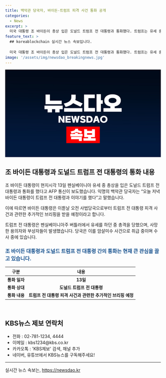 ```yaml
---
title: 백악관 당국자, 바이든-트럼프 피격 사건 통화 공개
categories:
  - News
excerpt: >
  미국 대통령 조 바이든이 총상 입은 도널드 트럼프 전 대통령과 통화했다. 트럼프는 유세 중 총격을 당했고, 피격 용의자는 사망했으며 한 시민이 숨지고 2명이 중상을 입었다. 바이든 대통령은 이 사건과 관련한 추가적인 브리핑을 받을 예정이다. 관련 당국은 사건을 암살미수로 규정하고 수사 중이다.
feature_text: >
  ## koreablockchain 실시간 뉴스 속보입니다.

  미국 대통령 조 바이든이 총상 입은 도널드 트럼프 전 대통령과 통화했다. 트럼프는 유세 중 총격을 당했고, 피격 용의자는 사망했으며 한 시민이 숨지고 2명이 중상을 입었다. 바이든 대통령은 이 사건과 관련한 추가적인 브리핑을 받을 예정이다. 관련 당국은 사건을 암살미수로 규정하고 수사 중이다.
image: '/assets/img/newsdao_breakingnews.jpg'
---
```


<p><img src="/assets/img/newsdao_breakingnews.jpg" alt="koreablockchain 속보" /></p>

<h2 data-ke-size="size26">조 바이든 대통령과 도널드 트럼프 전 대통령의 통화 내용</h2>

<p data-ke-size="size16">조 바이든 대통령이 현지시각 13일 펜실베이니아 유세 중 총상을 입은 도널드 트럼프 전 대통령과 통화를 했다고 AFP 통신이 보도했습니다. 익명의 백악관 당국자는 “오늘 저녁 바이든 대통령이 트럼프 전 대통령과 이야기를 했다”고 말했습니다.</p>

<p data-ke-size="size16">이에 따르면 바이든 대통령은 이튿날 오전 사법당국으로부터 트럼프 전 대통령 피격 사건과 관련한 추가적인 브리핑을 받을 예정이라고 합니다.</p>

<p data-ke-size="size16">트럼프 전 대통령은 펜실베이니아주 버틀러에서 유세를 하던 중 총격을 당했으며, 사망한 용의자와 부상자들이 발생했습니다. 당국은 이를 암살미수 사건으로 취급 중이며 수사 중에 있습니다.</p>

<h3><span style="color: #1a5490;">조 바이든 대통령과 도널드 트럼프 전 대통령 간의 통화는 현재 큰 관심을 끌고 있습니다.</span></h3>

<table>
<thead>
<tr>
<th>구분</th>
<th>내용</th>
</tr>
</thead>
<tbody>
<tr>
<td style="text-align: center; height: 17px;"><b>통화 일자</b></td>
<td style="text-align: center; height: 17px;"><b>13일</b></td>
</tr>
<tr>
<td style="text-align: center; height: 17px;"><b>통화 상대</b></td>
<td style="text-align: center; height: 17px;"><b>도널드 트럼프 전 대통령</b></td>
</tr>
<tr>
<td style="text-align: center; height: 17px;"><b>통화 내용</b></td>
<td style="text-align: center; height: 17px;"><b>트럼프 전 대통령 피격 사건과 관련한 추가적인 브리핑 예정</b></td>
</tr>
</tbody>
</table>

<p data-ke-size="size16">&nbsp;</p>

<h2 data-ke-size="size26">KBS뉴스 제보 연락처</h2>

<ul>
<li>전화 : 02-781-1234, 4444</li>
<li>이메일 : kbs1234@kbs.co.kr</li>
<li>카카오톡 : 'KBS제보' 검색, 채널 추가</li>
<li>네이버, 유튜브에서 KBS뉴스를 구독해주세요!</li>
</ul>

<hr>

<p data-ke-size="size16"></p>
실시간 뉴스 속보는, <a href="https://newsdao.kr" rel="dofollow">https://newsdao.kr</a>


